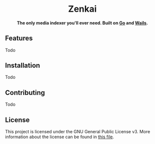 <h1 align="center">Zenkai</h1>

<h4 align="center">The only media indexer you'll ever need. Built on <a href="https://go.dev" target="_blank">Go</a> and <a href="https://wails.io" target="_blank">Wails</a>.

## Features
Todo

## Installation
Todo

## Contributing
Todo

## License
This project is licensed under the GNU General Public License v3. More information about the license can be found in <a href="/LICENSE">this file</a>.